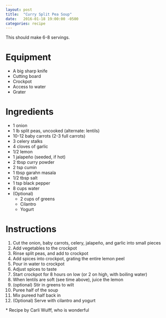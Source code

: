 ```yaml
---
layout: post
title:  "Curry Split Pea Soup"
date:   2016-01-18 19:00:00 -0500
categories: recipe
---
```


This should make 6-8 servings.

# Equipment

- A big sharp knife
- Cutting board
- Crockpot
- Access to water
- Grater

# Ingredients

- 1 onion
- 1 lb split peas, uncooked (alternate: lentils)
- 10-12 baby carrots (2-3 full carrots)
- 3 celery stalks
- 4 cloves of garlic
- 1/2 lemon
- 1 jalapeño (seeded, if hot)
- 2 tbsp curry powder
- 2 tsp cumin
- 1 tbsp garahn masala
- 1/2 tbsp salt
- 1 tsp black pepper
- 8 cups water
- (Optional)
    - 2 cups of greens
    - Cilantro
    - Yogurt

# Instructions

1. Cut the onion, baby carrots, celery, jalapeño, and garlic into small pieces
1. Add vegetables to the crockpot
1. Rinse split peas, and add to crockpot
1. Add spices into crockpot, grating the entire lemon peel
1. Pour in water to crockpot
1. Adjust spices to taste
1. Start crockpot for 8 hours on low (or 2 on high, with boiling water)
1. When lentils are soft (see time above), juice the lemon
1. (optional) Stir in greens to wilt
1. Puree half of the soup
1. Mix pureed half back in
1. (Optional) Serve with cilantro and yogurt


\* Recipe by Carli Wulff, who is wonderful
